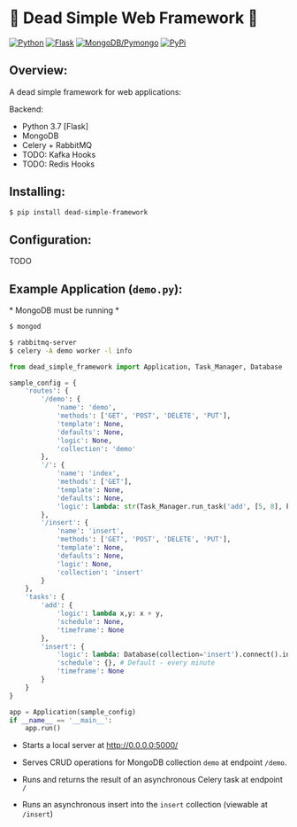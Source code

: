 # 🙈 Dead Simple Web Framework 🙉

[![Python](https://img.shields.io/badge/Python-3.5.7+-blue.svg)](https://www.python.org/downloads/)
[![Flask](https://img.shields.io/badge/Flask-1.1.1-yellow.svg)](https://flask.palletsprojects.com/en/1.1.x/)
[![MongoDB/Pymongo](https://img.shields.io/badge/MongoDB-4.2-green.svg)](https://docs.mongodb.com/drivers/pymongo)
[![PyPi](https://img.shields.io/badge/View%20On-PyPi-orange.svg)](https://pypi.org/project/dead-simple-framework/)


## Overview:

A dead simple framework for web applications:

Backend:

- Python 3.7 [Flask]
- MongoDB
- Celery + RabbitMQ
- TODO: Kafka Hooks
- TODO: Redis Hooks

## Installing:

```sh
$ pip install dead-simple-framework
```


## Configuration:

TODO

## Example Application (`demo.py`):
\* MongoDB must be running *
```sh
$ mongod
```


```sh
$ rabbitmq-server
$ celery -A demo worker -l info
```

```python
from dead_simple_framework import Application, Task_Manager, Database

sample_config = {
    'routes': {
        '/demo': {
            'name': 'demo',
            'methods': ['GET', 'POST', 'DELETE', 'PUT'],
            'template': None,
            'defaults': None,
            'logic': None,
            'collection': 'demo'
        },
        '/': {
            'name': 'index',
            'methods': ['GET'],
            'template': None,
            'defaults': None,
            'logic': lambda: str(Task_Manager.run_task('add', [5, 8], kwargs={}).get()),
        },
        '/insert': {
            'name': 'insert',
            'methods': ['GET', 'POST', 'DELETE', 'PUT'],
            'template': None,
            'defaults': None,
            'logic': None,
            'collection': 'insert'
        }
    },
    'tasks': {
        'add': {
            'logic': lambda x,y: x + y,
            'schedule': None,
            'timeframe': None
        },
        'insert': {
            'logic': lambda: Database(collection='insert').connect().insert_one({'test': 'doc'}),
            'schedule': {}, # Default - every minute
            'timeframe': None
        }
    }
}

app = Application(sample_config)
if __name__ == '__main__':
    app.run()
```

- Starts a local server at http://0.0.0.0:5000/

- Serves CRUD operations for MongoDB collection `demo` at endpoint `/demo`.

- Runs and returns the result of an asynchronous Celery task at endpoint `/`

- Runs an asynchronous insert into the `insert` collection (viewable at `/insert`)
